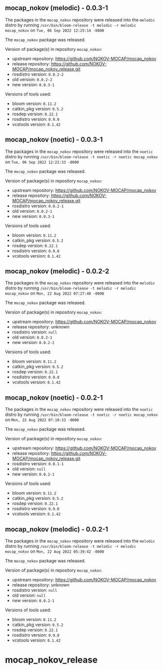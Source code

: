 ## mocap_nokov (melodic) - 0.0.3-1

The packages in the `mocap_nokov` repository were released into the `melodic` distro by running `/usr/bin/bloom-release -t melodic -r melodic mocap_nokov` on `Tue, 06 Sep 2022 12:25:14 -0000`

The `mocap_nokov` package was released.

Version of package(s) in repository `mocap_nokov`:

- upstream repository: https://github.com/NOKOV-MOCAP/mocap_nokov
- release repository: https://github.com/NOKOV-MOCAP/mocap_nokov_release.git
- rosdistro version: `0.0.2-2`
- old version: `0.0.2-2`
- new version: `0.0.3-1`

Versions of tools used:

- bloom version: `0.11.2`
- catkin_pkg version: `0.5.2`
- rosdep version: `0.22.1`
- rosdistro version: `0.9.0`
- vcstools version: `0.1.42`


## mocap_nokov (noetic) - 0.0.3-1

The packages in the `mocap_nokov` repository were released into the `noetic` distro by running `/usr/bin/bloom-release -t noetic -r noetic mocap_nokov` on `Tue, 06 Sep 2022 12:22:33 -0000`

The `mocap_nokov` package was released.

Version of package(s) in repository `mocap_nokov`:

- upstream repository: https://github.com/NOKOV-MOCAP/mocap_nokov
- release repository: https://github.com/NOKOV-MOCAP/mocap_nokov_release.git
- rosdistro version: `0.0.2-1`
- old version: `0.0.2-1`
- new version: `0.0.3-1`

Versions of tools used:

- bloom version: `0.11.2`
- catkin_pkg version: `0.5.2`
- rosdep version: `0.22.1`
- rosdistro version: `0.9.0`
- vcstools version: `0.1.42`


## mocap_nokov (melodic) - 0.0.2-2

The packages in the `mocap_nokov` repository were released into the `melodic` distro by running `/usr/bin/bloom-release -t melodic -r melodic mocap_nokov` on `Mon, 22 Aug 2022 07:27:48 -0000`

The `mocap_nokov` package was released.

Version of package(s) in repository `mocap_nokov`:

- upstream repository: https://github.com/NOKOV-MOCAP/mocap_nokov
- release repository: unknown
- rosdistro version: `null`
- old version: `0.0.2-1`
- new version: `0.0.2-2`

Versions of tools used:

- bloom version: `0.11.2`
- catkin_pkg version: `0.5.2`
- rosdep version: `0.22.1`
- rosdistro version: `0.9.0`
- vcstools version: `0.1.42`


## mocap_nokov (noetic) - 0.0.2-1

The packages in the `mocap_nokov` repository were released into the `noetic` distro by running `/usr/bin/bloom-release -t noetic -r noetic mocap_nokov` on `Mon, 22 Aug 2022 07:10:33 -0000`

The `mocap_nokov` package was released.

Version of package(s) in repository `mocap_nokov`:

- upstream repository: https://github.com/NOKOV-MOCAP/mocap_nokov
- release repository: https://github.com/NOKOV-MOCAP/mocap_nokov_release.git
- rosdistro version: `0.0.1-1`
- old version: `null`
- new version: `0.0.2-1`

Versions of tools used:

- bloom version: `0.11.2`
- catkin_pkg version: `0.5.2`
- rosdep version: `0.22.1`
- rosdistro version: `0.9.0`
- vcstools version: `0.1.42`


## mocap_nokov (melodic) - 0.0.2-1

The packages in the `mocap_nokov` repository were released into the `melodic` distro by running `/usr/bin/bloom-release -t melodic -r melodic mocap_nokov` on `Mon, 22 Aug 2022 05:39:42 -0000`

The `mocap_nokov` package was released.

Version of package(s) in repository `mocap_nokov`:

- upstream repository: https://github.com/NOKOV-MOCAP/mocap_nokov
- release repository: unknown
- rosdistro version: `null`
- old version: `null`
- new version: `0.0.2-1`

Versions of tools used:

- bloom version: `0.11.2`
- catkin_pkg version: `0.5.2`
- rosdep version: `0.22.1`
- rosdistro version: `0.9.0`
- vcstools version: `0.1.42`


# mocap_nokov_release